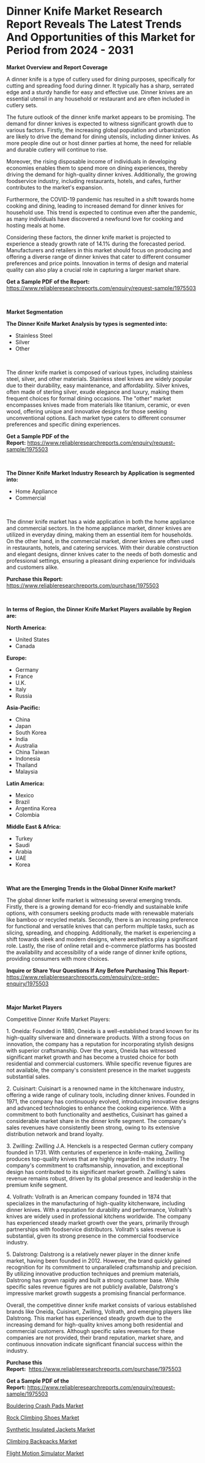 <p><h1>Dinner Knife Market Research Report Reveals The Latest Trends And Opportunities of this Market for Period from 2024 - 2031</h1></p><p><strong>Market Overview and Report Coverage</strong></p>
<p><p>A dinner knife is a type of cutlery used for dining purposes, specifically for cutting and spreading food during dinner. It typically has a sharp, serrated edge and a sturdy handle for easy and effective use. Dinner knives are an essential utensil in any household or restaurant and are often included in cutlery sets.</p><p>The future outlook of the dinner knife market appears to be promising. The demand for dinner knives is expected to witness significant growth due to various factors. Firstly, the increasing global population and urbanization are likely to drive the demand for dining utensils, including dinner knives. As more people dine out or host dinner parties at home, the need for reliable and durable cutlery will continue to rise.</p><p>Moreover, the rising disposable income of individuals in developing economies enables them to spend more on dining experiences, thereby driving the demand for high-quality dinner knives. Additionally, the growing foodservice industry, including restaurants, hotels, and cafes, further contributes to the market's expansion.</p><p>Furthermore, the COVID-19 pandemic has resulted in a shift towards home cooking and dining, leading to increased demand for dinner knives for household use. This trend is expected to continue even after the pandemic, as many individuals have discovered a newfound love for cooking and hosting meals at home.</p><p>Considering these factors, the dinner knife market is projected to experience a steady growth rate of 14.1% during the forecasted period. Manufacturers and retailers in this market should focus on producing and offering a diverse range of dinner knives that cater to different consumer preferences and price points. Innovation in terms of design and material quality can also play a crucial role in capturing a larger market share.</p></p>
<p><strong>Get a Sample PDF of the Report:</strong> <a href="https://www.reliableresearchreports.com/enquiry/request-sample/1975503">https://www.reliableresearchreports.com/enquiry/request-sample/1975503</a></p>
<p>&nbsp;</p>
<p><strong>Market Segmentation</strong></p>
<p><strong>The Dinner Knife Market Analysis by types is segmented into:</strong></p>
<p><ul><li>Stainless Steel</li><li>Silver</li><li>Other</li></ul></p>
<p>&nbsp;</p>
<p><p>The dinner knife market is composed of various types, including stainless steel, silver, and other materials. Stainless steel knives are widely popular due to their durability, easy maintenance, and affordability. Silver knives, often made of sterling silver, exude elegance and luxury, making them frequent choices for formal dining occasions. The "other" market encompasses knives made from materials like titanium, ceramic, or even wood, offering unique and innovative designs for those seeking unconventional options. Each market type caters to different consumer preferences and specific dining experiences.</p></p>
<p><strong>Get a Sample PDF of the Report:</strong>&nbsp;<a href="https://www.reliableresearchreports.com/enquiry/request-sample/1975503">https://www.reliableresearchreports.com/enquiry/request-sample/1975503</a></p>
<p>&nbsp;</p>
<p><strong>The Dinner Knife Market Industry Research by Application is segmented into:</strong></p>
<p><ul><li>Home Appliance</li><li>Commercial</li></ul></p>
<p>&nbsp;</p>
<p><p>The dinner knife market has a wide application in both the home appliance and commercial sectors. In the home appliance market, dinner knives are utilized in everyday dining, making them an essential item for households. On the other hand, in the commercial market, dinner knives are often used in restaurants, hotels, and catering services. With their durable construction and elegant designs, dinner knives cater to the needs of both domestic and professional settings, ensuring a pleasant dining experience for individuals and customers alike.</p></p>
<p><strong>Purchase this Report:</strong>&nbsp; <a href="https://www.reliableresearchreports.com/purchase/1975503">https://www.reliableresearchreports.com/purchase/1975503</a></p>
<p>&nbsp;</p>
<p><strong>In terms of Region, the Dinner Knife Market Players available by Region are:</strong></p>
<p>
    <p> <strong> North America: </strong>
        <ul>
            <li>United States</li>
            <li>Canada</li>
        </ul>
        </p> 
    <p> <strong> Europe: </strong>
        <ul>
            <li>Germany</li>
            <li>France</li>
            <li>U.K.</li>
            <li>Italy</li>
            <li>Russia</li>
        </ul>
        </p> 
    <p> <strong> Asia-Pacific: </strong>
        <ul>
            <li>China</li>
            <li>Japan</li>
            <li>South Korea</li>
            <li>India</li>
            <li>Australia</li>
            <li>China Taiwan</li>
            <li>Indonesia</li>
            <li>Thailand</li>
            <li>Malaysia</li>
        </ul>
        </p> 
    <p> <strong> Latin America: </strong>
        <ul>
            <li>Mexico</li>
            <li>Brazil</li>
            <li>Argentina Korea</li>
            <li>Colombia</li>
        </ul>
        </p> 
    <p> <strong> Middle East & Africa: </strong>
        <ul>
            <li>Turkey</li>
            <li>Saudi</li>
            <li>Arabia</li>
            <li>UAE</li>
            <li>Korea</li>
        </ul>
    </p>
    </p>
<p>&nbsp;</p>
<p><strong>What are the Emerging Trends in the Global Dinner Knife market?</strong></p>
<p><p>The global dinner knife market is witnessing several emerging trends. Firstly, there is a growing demand for eco-friendly and sustainable knife options, with consumers seeking products made with renewable materials like bamboo or recycled metals. Secondly, there is an increasing preference for functional and versatile knives that can perform multiple tasks, such as slicing, spreading, and chopping. Additionally, the market is experiencing a shift towards sleek and modern designs, where aesthetics play a significant role. Lastly, the rise of online retail and e-commerce platforms has boosted the availability and accessibility of a wide range of dinner knife options, providing consumers with more choices.</p></p>
<p><strong>Inquire or Share Your Questions If Any Before Purchasing This Report</strong>- <a href="https://www.reliableresearchreports.com/enquiry/pre-order-enquiry/1975503">https://www.reliableresearchreports.com/enquiry/pre-order-enquiry/1975503</a></p>
<p>&nbsp;</p>
<p><strong>Major Market Players</strong></p>
<p><p>Competitive Dinner Knife Market Players:</p><p>1. Oneida: Founded in 1880, Oneida is a well-established brand known for its high-quality silverware and dinnerware products. With a strong focus on innovation, the company has a reputation for incorporating stylish designs with superior craftsmanship. Over the years, Oneida has witnessed significant market growth and has become a trusted choice for both residential and commercial customers. While specific revenue figures are not available, the company's consistent presence in the market suggests substantial sales.</p><p>2. Cuisinart: Cuisinart is a renowned name in the kitchenware industry, offering a wide range of culinary tools, including dinner knives. Founded in 1971, the company has continuously evolved, introducing innovative designs and advanced technologies to enhance the cooking experience. With a commitment to both functionality and aesthetics, Cuisinart has gained a considerable market share in the dinner knife segment. The company's sales revenues have consistently been strong, owing to its extensive distribution network and brand loyalty.</p><p>3. Zwilling: Zwilling J.A. Henckels is a respected German cutlery company founded in 1731. With centuries of experience in knife-making, Zwilling produces top-quality knives that are highly regarded in the industry. The company's commitment to craftsmanship, innovation, and exceptional design has contributed to its significant market growth. Zwilling's sales revenue remains robust, driven by its global presence and leadership in the premium knife segment.</p><p>4. Vollrath: Vollrath is an American company founded in 1874 that specializes in the manufacturing of high-quality kitchenware, including dinner knives. With a reputation for durability and performance, Vollrath's knives are widely used in professional kitchens worldwide. The company has experienced steady market growth over the years, primarily through partnerships with foodservice distributors. Vollrath's sales revenue is substantial, given its strong presence in the commercial foodservice industry.</p><p>5. Dalstrong: Dalstrong is a relatively newer player in the dinner knife market, having been founded in 2012. However, the brand quickly gained recognition for its commitment to unparalleled craftsmanship and precision. By utilizing innovative production techniques and premium materials, Dalstrong has grown rapidly and built a strong customer base. While specific sales revenue figures are not publicly available, Dalstrong's impressive market growth suggests a promising financial performance.</p><p>Overall, the competitive dinner knife market consists of various established brands like Oneida, Cuisinart, Zwilling, Vollrath, and emerging players like Dalstrong. This market has experienced steady growth due to the increasing demand for high-quality knives among both residential and commercial customers. Although specific sales revenues for these companies are not provided, their brand reputation, market share, and continuous innovation indicate significant financial success within the industry.</p></p>
<p><strong>Purchase this Report:</strong>&nbsp;&nbsp;<a href="https://www.reliableresearchreports.com/purchase/1975503">https://www.reliableresearchreports.com/purchase/1975503</a></p>
<p></p>
<p><strong>Get a Sample PDF of the Report:</strong>&nbsp;<a href="https://www.reliableresearchreports.com/enquiry/request-sample/1975503">https://www.reliableresearchreports.com/enquiry/request-sample/1975503</a></p>
<p><p><a href="https://github.com/FassouRP/Market-Research-Report-List-2/blob/main/bouldering-crash-pads-market.md">Bouldering Crash Pads Market</a></p><p><a href="https://github.com/rexevange/Market-Research-Report-List-2/blob/main/rock-climbing-shoes-market.md">Rock Climbing Shoes Market</a></p><p><a href="https://github.com/castoriffic/Market-Research-Report-List-2/blob/main/synthetic-insulated-jackets-market.md">Synthetic Insulated Jackets Market</a></p><p><a href="https://github.com/ashepherd82/Market-Research-Report-List-2/blob/main/climbing-backpacks-market.md">Climbing Backpacks Market</a></p><p><a href="https://github.com/lilstefpacute/Market-Research-Report-List-2/blob/main/flight-motion-simulator-market.md">Flight Motion Simulator Market</a></p></p>